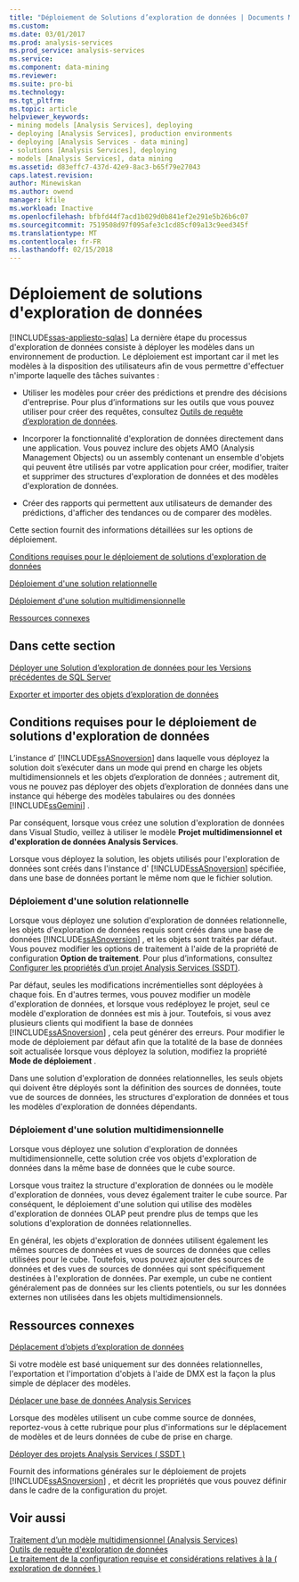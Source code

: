 ```yaml
---
title: "Déploiement de Solutions d’exploration de données | Documents Microsoft"
ms.custom: 
ms.date: 03/01/2017
ms.prod: analysis-services
ms.prod_service: analysis-services
ms.service: 
ms.component: data-mining
ms.reviewer: 
ms.suite: pro-bi
ms.technology: 
ms.tgt_pltfrm: 
ms.topic: article
helpviewer_keywords:
- mining models [Analysis Services], deploying
- deploying [Analysis Services], production environments
- deploying [Analysis Services - data mining]
- solutions [Analysis Services], deploying
- models [Analysis Services], data mining
ms.assetid: d83effc7-437d-42e9-8ac3-b65f79e27043
caps.latest.revision: 
author: Minewiskan
ms.author: owend
manager: kfile
ms.workload: Inactive
ms.openlocfilehash: bfbfd44f7acd1b029d0b841ef2e291e5b26b6c07
ms.sourcegitcommit: 7519508d97f095afe3c1cd85cf09a13c9eed345f
ms.translationtype: MT
ms.contentlocale: fr-FR
ms.lasthandoff: 02/15/2018
---
```

# <a name="deployment-of-data-mining-solutions"></a>Déploiement de solutions d'exploration de données
[!INCLUDE[ssas-appliesto-sqlas](../../includes/ssas-appliesto-sqlas.md)]
La dernière étape du processus d'exploration de données consiste à déployer les modèles dans un environnement de production. Le déploiement est important car il met les modèles à la disposition des utilisateurs afin de vous permettre d'effectuer n'importe laquelle des tâches suivantes :  
  
-   Utiliser les modèles pour créer des prédictions et prendre des décisions d'entreprise. Pour plus d’informations sur les outils que vous pouvez utiliser pour créer des requêtes, consultez [Outils de requête d’exploration de données](../../analysis-services/data-mining/data-mining-query-tools.md).  
  
-   Incorporer la fonctionnalité d'exploration de données directement dans une application. Vous pouvez inclure des objets AMO (Analysis Management Objects) ou un assembly contenant un ensemble d'objets qui peuvent être utilisés par votre application pour créer, modifier, traiter et supprimer des structures d'exploration de données et des modèles d'exploration de données.  
  
-   Créer des rapports qui permettent aux utilisateurs de demander des prédictions, d'afficher des tendances ou de comparer des modèles.  
  
 Cette section fournit des informations détaillées sur les options de déploiement.  
  
 [Conditions requises pour le déploiement de solutions d'exploration de données](#bkmk_Reqs)  
  
 [Déploiement d'une solution relationnelle](#bkmk_RelationalSltn)  
  
 [Déploiement d'une solution multidimensionnelle](#bkmk_MDSltn)  
  
 [Ressources connexes](#bkmk_Resources)  
  
## <a name="in-this-section"></a>Dans cette section  
 [Déployer une Solution d’exploration de données pour les Versions précédentes de SQL Server](../../analysis-services/data-mining/deploy-a-data-mining-solution-to-previous-versions-of-sql-server.md)  
  
 [Exporter et importer des objets d’exploration de données](../../analysis-services/data-mining/export-and-import-data-mining-objects.md)  
  
##  <a name="bkmk_Reqs"></a> Conditions requises pour le déploiement de solutions d'exploration de données  
 L’instance d’ [!INCLUDE[ssASnoversion](../../includes/ssasnoversion-md.md)] dans laquelle vous déployez la solution doit s’exécuter dans un mode qui prend en charge les objets multidimensionnels et les objets d’exploration de données ; autrement dit, vous ne pouvez pas déployer des objets d’exploration de données dans une instance qui héberge des modèles tabulaires ou des données [!INCLUDE[ssGemini](../../includes/ssgemini-md.md)] .  
  
 Par conséquent, lorsque vous créez une solution d'exploration de données dans Visual Studio, veillez à utiliser le modèle **Projet multidimensionnel et d'exploration de données Analysis Services**.  
  
 Lorsque vous déployez la solution, les objets utilisés pour l'exploration de données sont créés dans l'instance d' [!INCLUDE[ssASnoversion](../../includes/ssasnoversion-md.md)] spécifiée, dans une base de données portant le même nom que le fichier solution.  
  
###  <a name="bkmk_RelationalSltn"></a> Déploiement d'une solution relationnelle  
 Lorsque vous déployez une solution d'exploration de données relationnelle, les objets d'exploration de données requis sont créés dans une base de données [!INCLUDE[ssASnoversion](../../includes/ssasnoversion-md.md)] , et les objets sont traités par défaut. Vous pouvez modifier les options de traitement à l'aide de la propriété de configuration **Option de traitement**. Pour plus d’informations, consultez [Configurer les propriétés d’un projet Analysis Services &#40;SSDT&#41;](../../analysis-services/multidimensional-models/configure-analysis-services-project-properties-ssdt.md).  
  
 Par défaut, seules les modifications incrémentielles sont déployées à chaque fois. En d'autres termes, vous pouvez modifier un modèle d'exploration de données, et lorsque vous redéployez le projet, seul ce modèle d'exploration de données est mis à jour. Toutefois, si vous avez plusieurs clients qui modifient la base de données [!INCLUDE[ssASnoversion](../../includes/ssasnoversion-md.md)] , cela peut générer des erreurs. Pour modifier le mode de déploiement par défaut afin que la totalité de la base de données soit actualisée lorsque vous déployez la solution, modifiez la propriété **Mode de déploiement** .  
  
 Dans une solution d'exploration de données relationnelles, les seuls objets qui doivent être déployés sont la définition des sources de données, toute vue de sources de données, les structures d'exploration de données et tous les modèles d'exploration de données dépendants.  
  
###  <a name="bkmk_MDSltn"></a> Déploiement d'une solution multidimensionnelle  
 Lorsque vous déployez une solution d'exploration de données multidimensionnelle, cette solution crée vos objets d'exploration de données dans la même base de données que le cube source.  
  
 Lorsque vous traitez la structure d'exploration de données ou le modèle d'exploration de données, vous devez également traiter le cube source. Par conséquent, le déploiement d'une solution qui utilise des modèles d'exploration de données OLAP peut prendre plus de temps que les solutions d'exploration de données relationnelles.  
  
 En général, les objets d'exploration de données utilisent également les mêmes sources de données et vues de sources de données que celles utilisées pour le cube. Toutefois, vous pouvez ajouter des sources de données et des vues de sources de données qui sont spécifiquement destinées à l'exploration de données. Par exemple, un cube ne contient généralement pas de données sur les clients potentiels, ou sur les données externes non utilisées dans les objets multidimensionnels.  
  
##  <a name="bkmk_Resources"></a> Ressources connexes  
 [Déplacement d’objets d’exploration de données](../../analysis-services/data-mining/moving-data-mining-objects.md)  
  
 Si votre modèle est basé uniquement sur des données relationnelles, l'exportation et l'importation d'objets à l'aide de DMX est la façon la plus simple de déplacer des modèles.  
  
 [Déplacer une base de données Analysis Services](../../analysis-services/multidimensional-models/move-an-analysis-services-database.md)  
  
 Lorsque des modèles utilisent un cube comme source de données, reportez-vous à cette rubrique pour plus d'informations sur le déplacement de modèles et de leurs données de cube de prise en charge.  
  
 [Déployer des projets Analysis Services &#40; SSDT &#41;](../../analysis-services/multidimensional-models/deploy-analysis-services-projects-ssdt.md)  
  
 Fournit des informations générales sur le déploiement de projets [!INCLUDE[ssASnoversion](../../includes/ssasnoversion-md.md)] , et décrit les propriétés que vous pouvez définir dans le cadre de la configuration du projet.  
  
## <a name="see-also"></a>Voir aussi  
 [Traitement d’un modèle multidimensionnel &#40;Analysis Services&#41;](../../analysis-services/multidimensional-models/processing-a-multidimensional-model-analysis-services.md)   
 [Outils de requête d'exploration de données](../../analysis-services/data-mining/data-mining-query-tools.md)   
 [Le traitement de la configuration requise et considérations relatives à la &#40; exploration de données &#41;](../../analysis-services/data-mining/processing-requirements-and-considerations-data-mining.md)  
  
  
